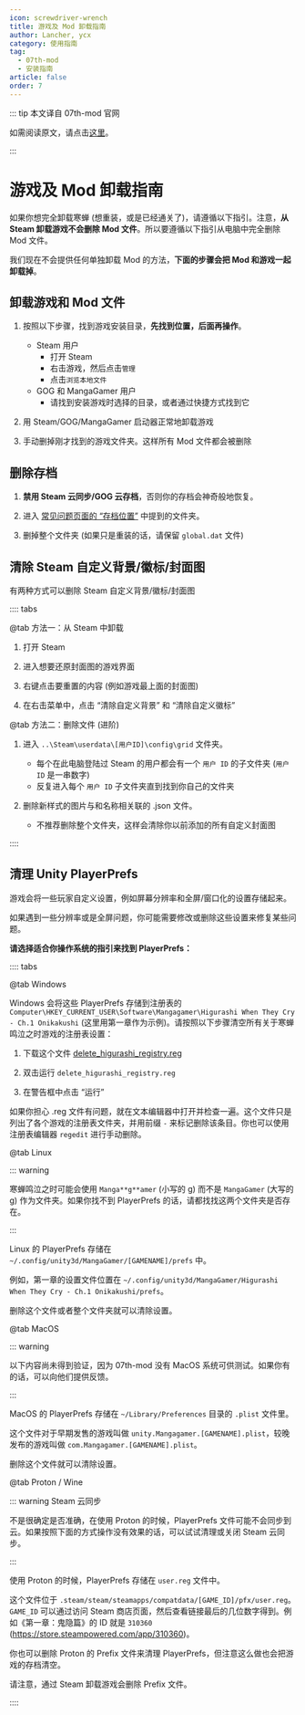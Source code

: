 ```yaml
---
icon: screwdriver-wrench
title: 游戏及 Mod 卸载指南
author: Lancher, ycx
category: 使用指南
tag:
  - 07th-mod
  - 安装指南
article: false
order: 7
---
```


::: tip 本文译自 07th-mod 官网

如需阅读原文，请点击[这里](https://07th-mod.com/wiki/Higurashi/Uninstall/)。

:::

# 游戏及 Mod 卸载指南

如果你想完全卸载寒蝉 (想重装，或是已经通关了)，请遵循以下指引。注意，**从 Steam 卸载游戏不会删除 Mod 文件**。所以要遵循以下指引从电脑中完全删除 Mod 文件。

我们现在不会提供任何单独卸载 Mod 的方法，**下面的步骤会把 Mod 和游戏一起卸载掉**。

## 卸载游戏和 Mod 文件

1. 按照以下步骤，找到游戏安装目录，**先找到位置，后面再操作**。
    - Steam 用户
        - 打开 Steam
        - 右击游戏，然后点击`管理`
        - 点击`浏览本地文件`
    - GOG 和 MangaGamer 用户
        - 请找到安装游戏时选择的目录，或者通过快捷方式找到它

2. 用 Steam/GOG/MangaGamer 启动器正常地卸载游戏

3. 手动删掉刚才找到的游戏文件夹。这样所有 Mod 文件都会被删除

## 删除存档

1. **禁用 Steam 云同步/GOG 云存档**，否则你的存档会神奇般地恢复。

2. 进入 [常见问题页面的 “存档位置”](faq.md/#存档文件位置) 中提到的文件夹。

3. 删掉整个文件夹 (如果只是重装的话，请保留 `global.dat` 文件)

## 清除 Steam 自定义背景/徽标/封面图

有两种方式可以删除 Steam 自定义背景/徽标/封面图

:::: tabs

@tab 方法一：从 Steam 中卸载

1. 打开 Steam

2. 进入想要还原封面图的游戏界面

3. 右键点击要重置的内容 (例如游戏最上面的封面图)

4. 在右击菜单中，点击 “清除自定义背景” 和 “清除自定义徽标”

@tab 方法二：删除文件 (进阶)

1. 进入 `..\Steam\userdata\[用户ID]\config\grid` 文件夹。

    - 每个在此电脑登陆过 Steam 的用户都会有一个 `用户 ID` 的子文件夹 (`用户 ID` 是一串数字)
    - 反复进入每个 `用户 ID` 子文件夹直到找到你自己的文件夹

2. 删除新样式的图片与和名称相关联的 .json 文件。

    - 不推荐删除整个文件夹，这样会清除你以前添加的所有自定义封面图

::::

## 清理 Unity PlayerPrefs

游戏会将一些玩家自定义设置，例如屏幕分辨率和全屏/窗口化的设置存储起来。

如果遇到一些分辨率或是全屏问题，你可能需要修改或删除这些设置来修复某些问题。

**请选择适合你操作系统的指引来找到 PlayerPrefs：**

:::: tabs

@tab Windows

Windows 会将这些 PlayerPrefs 存储到注册表的 `Computer\HKEY_CURRENT_USER\Software\Mangagamer\Higurashi When They Cry - Ch.1 Onikakushi` (这里用第一章作为示例)。请按照以下步骤清空所有关于寒蝉鸣泣之时游戏的注册表设置：

1. 下载这个文件 [delete_higurashi_registry.reg](https://07th-mod.com/wiki/files/delete_higurashi_registry.reg)

2. 双击运行 `delete_higurashi_registry.reg`

3. 在警告框中点击 “运行”

如果你担心 .reg 文件有问题，就在文本编辑器中打开并检查一遍。这个文件只是列出了各个游戏的注册表文件夹，并用前缀 `-` 来标记删除该条目。你也可以使用注册表编辑器 `regedit` 进行手动删除。

@tab Linux

::: warning

寒蝉鸣泣之时可能会使用 `Manga**g**amer` (小写的 g) 而不是 `MangaGamer` (大写的 g) 作为文件夹。如果你找不到 PlayerPrefs 的话，请都找找这两个文件夹是否存在。

:::

Linux 的 PlayerPrefs 存储在 `~/.config/unity3d/MangaGamer/[GAMENAME]/prefs` 中。

例如，第一章的设置文件位置在 `~/.config/unity3d/MangaGamer/Higurashi When They Cry - Ch.1 Onikakushi/prefs`。

删除这个文件或者整个文件夹就可以清除设置。

@tab MacOS

::: warning

以下内容尚未得到验证，因为 07th-mod 没有 MacOS 系统可供测试。如果你有的话，可以向他们提供反馈。

:::

MacOS 的 PlayerPrefs 存储在 `~/Library/Preferences` 目录的 `.plist` 文件里。

这个文件对于早期发售的游戏叫做 `unity.Mangagamer.[GAMENAME].plist`，较晚发布的游戏叫做 `com.Mangagamer.[GAMENAME].plist`。

删除这个文件就可以清除设置。

@tab Proton / Wine

::: warning Steam 云同步

不是很确定是否准确，在使用 Proton 的时候，PlayerPrefs 文件可能不会同步到云。如果按照下面的方式操作没有效果的话，可以试试清理或关闭 Steam 云同步。

:::

使用 Proton 的时候，PlayerPrefs 存储在 `user.reg` 文件中。

这个文件位于 `.steam/steam/steamapps/compatdata/[GAME_ID]/pfx/user.reg`。`GAME_ID` 可以通过访问 Steam 商店页面，然后查看链接最后的几位数字得到。例如《第一章：鬼隐篇》的 ID 就是 `310360` (https://store.steampowered.com/app/310360)。

你也可以删除 Proton 的 Prefix 文件来清理 PlayerPrefs，但注意这么做也会把游戏的存档清空。

请注意，通过 Steam 卸载游戏会删除 Prefix 文件。

::::